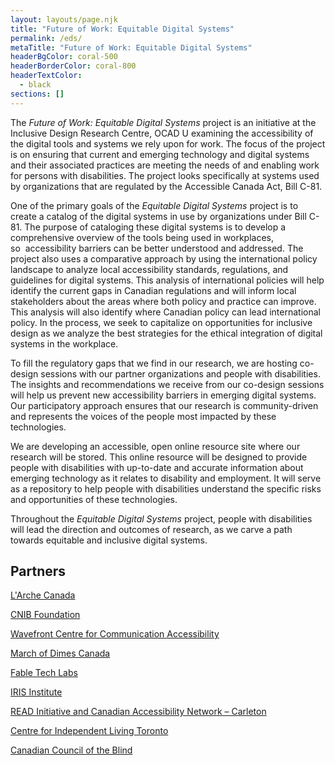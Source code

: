 ```yaml
---
layout: layouts/page.njk
title: "Future of Work: Equitable Digital Systems"
permalink: /eds/
metaTitle: "Future of Work: Equitable Digital Systems"
headerBgColor: coral-500
headerBorderColor: coral-800
headerTextColor:
  - black
sections: []
---
```

The *Future of Work: Equitable Digital Systems* project is an initiative at the Inclusive Design Research Centre, OCAD U examining the accessibility of the digital tools and systems we rely upon for work. The focus of the project is on ensuring that current and emerging technology and digital systems and their associated practices are meeting the needs of and enabling work for persons with disabilities. The project looks specifically at systems used by organizations that are regulated by the Accessible Canada Act, Bill C-81.

One of the primary goals of the *Equitable Digital Systems* project is to create a catalog of the digital systems in use by organizations under Bill C-81. The purpose of cataloging these digital systems is to develop a comprehensive overview of the tools being used in workplaces, so  accessibility barriers can be better understood and addressed. The project also uses a comparative approach by using the international policy landscape to analyze local accessibility standards, regulations, and guidelines for digital systems. This analysis of international policies will help identify the current gaps in Canadian regulations and will inform local stakeholders about the areas where both policy and practice can improve. This analysis will also identify where Canadian policy can lead international policy. In the process, we seek to capitalize on opportunities for inclusive design as we analyze the best strategies for the ethical integration of digital systems in the workplace.

To fill the regulatory gaps that we find in our research, we are hosting co-design sessions with our partner organizations and people with disabilities. The insights and recommendations we receive from our co-design sessions will help us prevent new accessibility barriers in emerging digital systems. Our participatory approach ensures that our research is community-driven and represents the voices of the people most impacted by these technologies.

We are developing an accessible, open online resource site where our research will be stored. This online resource will be designed to provide people with disabilities with up-to-date and accurate information about emerging technology as it relates to disability and employment. It will serve as a repository to help people with disabilities understand the specific risks and opportunities of these technologies.

Throughout the *Equitable Digital Systems* project, people with disabilities will lead the direction and outcomes of research, as we carve a path towards equitable and inclusive digital systems.

## Partners

[L'Arche Canada](https://larche.ca)

[CNIB Foundation](https://cnib.ca)

[Wavefront Centre for Communication Accessibility](https://wavefrontcentre.ca)

[March of Dimes Canada](https://marchofdimes.ca)

[Fable Tech Labs](https://makeitfable.com)

[IRIS Institute](https://irisinstitute.ca)

[READ Initiative and Canadian Accessibility Network – Carleton](https://carleton.ca/read/can/)

[Centre for Independent Living Toronto](https://cilt.ca)

[Canadian Council of the Blind](https://ccbnational.net)